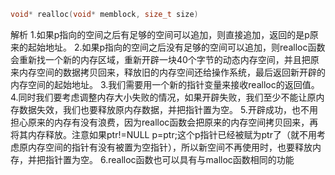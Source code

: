 ```c
void* realloc(void* memblock, size_t size)
```

解析
1.如果p指向的空间之后有足够的空间可以追加，则直接追加，返回的是p原来的起始地址。
2.如果p指向的空间之后没有足够的空间可以追加，则realloc函数会重新找一个新的内存区域，重新开辟一块40个字节的动态内存空间，并且把原来内存空间的数据拷贝回来，释放旧的内存空间还给操作系统，最后返回新开辟的内存空间的起始地址。
3.我们需要用一个新的指针变量来接收realloc的返回值。
4.同时我们要考虑调整内存大小失败的情况，如果开辟失败，我们至少不能让原内存数据失效，我们也要释放原内存数据，并把指针置为空。
5.开辟成功，也不用担心原来的内存有没有浪费，因为realloc函数会把原来的内存空间拷贝回来，再将其内存释放。注意如果ptr!=NULL p=ptr;这个p指针已经被赋为ptr了（就不用考虑原内存空间的指针有没有被置为空指针），所以新空间不再使用时，也要释放内存，并把指针置为空。
6.realloc函数也可以具有与malloc函数相同的功能